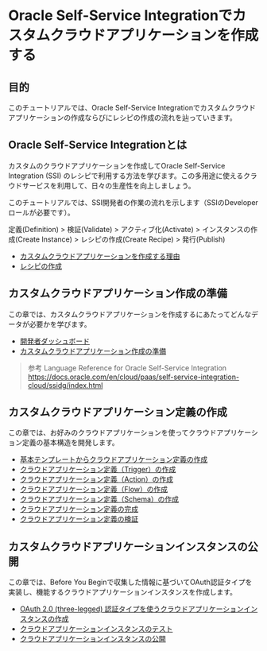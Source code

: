 # Oracle Self-Service Integrationでカスタムクラウドアプリケーションを作成する

## 目的

このチュートリアルでは、Oracle Self-Service Integrationでカスタムクラウドアプリケーションの作成ならびにレシピの作成の流れを辿っていきます。

## Oracle Self-Service Integrationとは

カスタムのクラウドアプリケーションを作成してOracle Self-Service Integration (SSI) のレシピで利用する方法を学びます。この多用途に使えるクラウドサービスを利用して、日々の生産性を向上しましょう。

このチュートリアルでは、SSI開発者の作業の流れを示します（SSIのDeveloperロールが必要です）。

定義(Definition) > 検証(Validate) > アクティブ化(Activate) > インスタンスの作成(Create Instance) > レシピの作成(Create Recipe) > 発行(Publish)

- [カスタムクラウドアプリケーションを作成する理由](SSI_Tutorial_1_1.md)
- [レシピの作成](SSI_Tutorial_1_2.md)

## カスタムクラウドアプリケーション作成の準備

この章では、カスタムクラウドアプリケーションを作成するにあたってどんなデータが必要かを学びます。

- [開発者ダッシュボード](SSI_Tutorial_2_1.md)
- [カスタムクラウドアプリケーション作成の準備](SSI_Tutorial_2_2.md)

> 参考
> Language Reference for Oracle Self-Service Integration<br/>https://docs.oracle.com/en/cloud/paas/self-service-integration-cloud/ssidg/index.html

## カスタムクラウドアプリケーション定義の作成

この章では、お好みのクラウドアプリケーションを使ってクラウドアプリケーション定義の基本構造を開発します。

- [基本テンプレートからクラウドアプリケーション定義の作成](SSI_Tutorial_3_1.md)
- [クラウドアプリケーション定義（Trigger）の作成](SSI_Tutorial_3_2.md)
- [クラウドアプリケーション定義（Action）の作成](SSI_Tutorial_3_3.md)
- [クラウドアプリケーション定義（Flow）の作成](SSI_Tutorial_3_4.md)
- [クラウドアプリケーション定義（Schema）の作成](SSI_Tutorial_3_5.md)
- [クラウドアプリケーション定義の完成](SSI_Tutorial_3_6.md)
- [クラウドアプリケーション定義の検証](SSI_Tutorial_3_7.md)

## カスタムクラウドアプリケーションインスタンスの公開

この章では、Before You Beginで収集した情報に基づいてOAuth認証タイプを実装し、機能するクラウドアプリケーションインスタンスを作成します。

- [OAuth 2.0 (three-legged) 認証タイプを使うクラウドアプリケーションインスタンスの作成](SSI_Tutorial_4_1.md)
- [クラウドアプリケーションインスタンスのテスト](SSI_Tutorial_4_2.md)
- [クラウドアプリケーションインスタンスの公開](SSI_Tutorial_4_3.md)
